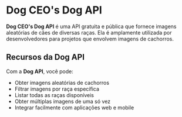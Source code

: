 # Dog CEO's Dog API

**Dog CEO's Dog API** é uma API gratuita e pública que fornece imagens aleatórias de cães de diversas raças. Ela é amplamente utilizada por desenvolvedores para projetos que envolvem imagens de cachorros.  

## Recursos da Dog API  

Com a **Dog API**, você pode:  

- Obter imagens aleatórias de cachorros  
- Filtrar imagens por raça específica  
- Listar todas as raças disponíveis  
- Obter múltiplas imagens de uma só vez  
- Integrar facilmente com aplicações web e mobile  
